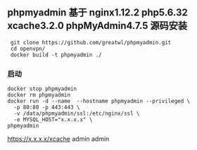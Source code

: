 ## phpmyadmin 基于 nginx1.12.2 php5.6.32 xcache3.2.0 phpMyAdmin4.7.5 源码安装
``` shell
 git clone https://github.com/greatwl/phpmyadmin.git
 cd openvpn/
 docker build -t phpmyadmin ./
```

### 启动
``` shell
docker stop phpmyadmin 
docker rm phpmyadmin 
docker run -d --name  --hostname phpmyadmin --privileged \
  -p 80:80 -p 443:443 \
  -v /data/phpmyadmin/ssl:/etc/nginx/ssl \
  -e MYSQL_HOST="x.x.x.x" \
phpmyadmin
```
https://x.x.x.x/xcache admin admin
